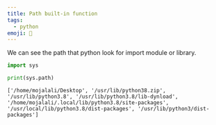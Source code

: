 ```yaml
---
title: Path built-in function
tags:
  - python
emoji: 🐍
---
```


We can see the path that python look for import module or library.

```python
import sys 

print(sys.path)
```
```Output
['/home/mojalali/Desktop', '/usr/lib/python38.zip', '/usr/lib/python3.8', '/usr/lib/python3.8/lib-dynload', '/home/mojalali/.local/lib/python3.8/site-packages', '/usr/local/lib/python3.8/dist-packages', '/usr/lib/python3/dist-packages']
```